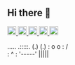 ## Hi there 👋

<p align="left">
  <a href="https://github.com/ipogy">
    <img height="20" src="https://komarev.com/ghpvc/?username=ipogy" />
  </a>
  <a href="https://github.com/ipogy">
    <img height="20" src="https://img.shields.io/github/followers/ipogy?label=follow&logo=github&style=flat" />
  </a>
  <a href="http://qiita.com/ipogy">
    <img height="20" src="https://qiita-badge.apiapi.app/s/ipogy/posts.svg" />
  </a>
  <a href="http://qiita.com/ipogy">
    <img height="20" src="https://qiita-badge.apiapi.app/s/ipogy/contributions.svg" />
  </a>
  <a href="https://zenn.dev/shanshan">
    <img height="20" src="https://badgen.org/img/zenn/shanshan/articles?style=plastic" />
  </a>
</p>

   .....
  .:::::.   (.) (.)
 :  o o  :  /   \
 :   ^   :
  '-----'
   |||||

   
<!--
**ipogy/ipogy** is a ✨ _special_ ✨ repository because its `README.md` (this file) appears on your GitHub profile.

Here are some ideas to get you started:

- 🔭 I’m currently working on ...
- 🌱 I’m currently learning ...
- 👯 I’m looking to collaborate on ...
- 🤔 I’m looking for help with ...
- 💬 Ask me about ...
- 📫 How to reach me: ...
- 😄 Pronouns: ...
- ⚡ Fun fact: ...
-->
